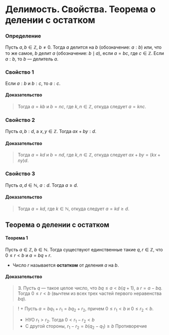 # Делимость. Свойства. Теорема о делении с остатком

### **Определение**

Пусть $a, b \in \mathbb{Z}$, $b \neq 0$. Тогда $a$ делится на $b$ (обозначение: $a : b$) или, что то же самое, $b$ делит $a$ (обозначение: $b \mid a$), если $a = bc$, где $c \in \mathbb{Z}$.
Если $a : b$, то $b$ — делитель $a$.

### **Свойство 1**

Если $a : b$ и $b : c$, то $a : c$.

#### **Доказательство**

> Тогда $a = kb$ и $b = nc$, где $k, n \in \mathbb{Z}$, откуда следует $a = knc$.

### **Свойство 2**

Пусть $a, b : d$, а $x, y \in \mathbb{Z}$. Тогда $ax + by : d$.

#### **Доказательство**

> Тогда $a = kd$ и $b = nd$, где $k, n \in \mathbb{Z}$, откуда следует $ax + by = (kx + ny)d$.

### **Свойство 3**

Пусть $a, d \in \mathbb{N}$, $a : d$. Тогда $a \geq d$.

#### **Доказательство**

> Тогда $a = kd$, где $k \in \mathbb{N}$, откуда следует $a = kd \geq d$.

## **Теорема о делении с остатком**

#### **Теорема 1**

Пусть $a \in \mathbb{Z}$, $b \in \mathbb{N}$. Тогда существуют единственные такие $q, r \in \mathbb{Z}$, что $0 \leq r < b$ и $a = bq + r$.

+ Число $r$ называется **остатком** от деления $a$ на $b$.

#### **Доказательство**

> $\exists$. Пусть $q$ — такое целое число, что $bq \leq a < b(q + 1)$, а $r = a - bq$. Тогда $0 \leq r < b$ (вычтем из всех трех частей первого неравенства $bq$).

> ! + Пусть $a = bq_1 + r_1 = bq_2 + r_2$, причем $0 \leq r_1 < b$ и $0 \leq r_2 < b$.
>
> + НУО $r_1 > r_2$. Тогда $0 < r_1 - r_2 < b$
> + С другой стороны, $r_1 - r_2 = b(q_2 - q_1) \geq b$
>   Противоречие
